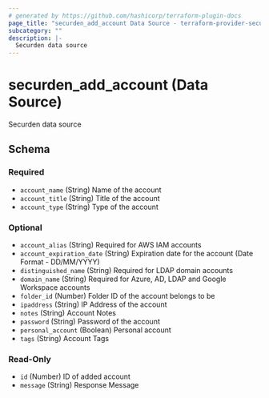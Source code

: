 ```yaml
---
# generated by https://github.com/hashicorp/terraform-plugin-docs
page_title: "securden_add_account Data Source - terraform-provider-securden"
subcategory: ""
description: |-
  Securden data source
---
```


# securden_add_account (Data Source)

Securden data source



<!-- schema generated by tfplugindocs -->
## Schema

### Required

- `account_name` (String) Name of the account
- `account_title` (String) Title of the account
- `account_type` (String) Type of the account

### Optional

- `account_alias` (String) Required for AWS IAM accounts
- `account_expiration_date` (String) Expiration date for the account (Date Format - DD/MM/YYYY)
- `distinguished_name` (String) Required for LDAP domain accounts
- `domain_name` (String) Required for Azure, AD, LDAP and Google Workspace accounts
- `folder_id` (Number) Folder ID of the account belongs to be
- `ipaddress` (String) IP Address of the account
- `notes` (String) Account Notes
- `password` (String) Password of the account
- `personal_account` (Boolean) Personal account
- `tags` (String) Account Tags

### Read-Only

- `id` (Number) ID of added account
- `message` (String) Response Message
